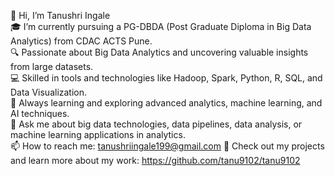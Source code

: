 👋 Hi, I’m Tanushri Ingale  
🎓 I’m currently pursuing a PG-DBDA (Post Graduate Diploma in Big Data Analytics) from CDAC ACTS Pune.  
🔍 Passionate about Big Data Analytics and uncovering valuable insights from large datasets.  
💻 Skilled in tools and technologies like Hadoop, Spark, Python, R, SQL, and Data Visualization.  
🌱 Always learning and exploring advanced analytics, machine learning, and AI techniques.  
💬 Ask me about big data technologies, data pipelines, data analysis, or machine learning applications in analytics.  
📫 How to reach me: tanushriingale199@gmail.com
🔗 Check out my projects and learn more about my work: https://github.com/tanu9102/tanu9102




